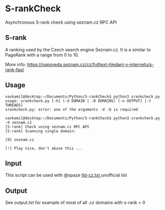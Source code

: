 # S-rankCheck
Asynchronous S-rank check using seznam.cz RPC API

## S-rank
A ranking used by the Czech search engine Seznam.cz. It is a similar to PageRank with a range from 0 to 10.

More info: https://napoveda.seznam.cz/cz/fulltext-hledani-v-internetu/s-rank-faq/

## Usage
```
vavkamil@desktop:~/Documents/Python/S-rankCheck$ python3 srankcheck.py 
usage: srankcheck.py [-h] (-d DOMAIN | -D DOMAINS) [-o OUTPUT] [-t THREADS]
srankcheck.py: error: one of the arguments -d -D is required

vavkamil@desktop:~/Documents/Python/S-rankCheck$ python3 srankcheck.py -d seznam.cz
[S-rank] Check using seznam.cz RPC API
[S-rank] Scanning single domain:

[9] seznam.cz

[!] Play nice, don't abuse this ...
```

## Input
This script can be used with @spaze [tld-cz.txt ](https://github.com/spaze/domains) unofficial list

## Output
See output.txt for example of most of all .cz domains with s-rank > 0
